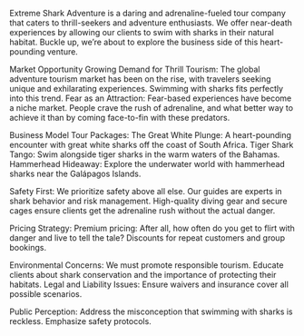 Extreme Shark Adventure is a daring and adrenaline-fueled tour company that caters to thrill-seekers and adventure enthusiasts.
We offer near-death experiences by allowing our clients to swim with sharks in their natural habitat. 
Buckle up, we’re about to explore the business side of this heart-pounding venture.

Market Opportunity
Growing Demand for Thrill Tourism: The global adventure tourism market has been on the rise, with travelers seeking unique and exhilarating experiences. Swimming with sharks fits perfectly into this trend.
Fear as an Attraction: Fear-based experiences have become a niche market. People crave the rush of adrenaline, and what better way to achieve it than by coming face-to-fin with these predators.

Business Model
Tour Packages:
The Great White Plunge: A heart-pounding encounter with great white sharks off the coast of South Africa.
Tiger Shark Tango: Swim alongside tiger sharks in the warm waters of the Bahamas.
Hammerhead Hideaway: Explore the underwater world with hammerhead sharks near the Galápagos Islands.

Safety First:
We prioritize safety above all else. Our guides are experts in shark behavior and risk management.
High-quality diving gear and secure cages ensure clients get the adrenaline rush without the actual danger.

Pricing Strategy:
Premium pricing: After all, how often do you get to flirt with danger and live to tell the tale?
Discounts for repeat customers and group bookings.

Environmental Concerns: We must promote responsible tourism. Educate clients about shark conservation and the importance of protecting their habitats.
Legal and Liability Issues: Ensure waivers and insurance cover all possible scenarios.

Public Perception: Address the misconception that swimming with sharks is reckless. Emphasize safety protocols.
